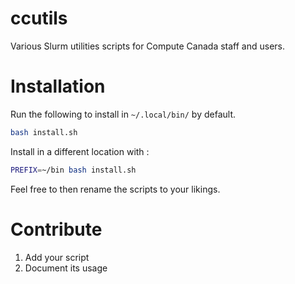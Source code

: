 # ccutils
Various Slurm utilities scripts for Compute Canada staff and users.

# Installation

Run the following to install in `~/.local/bin/` by default.
```bash
bash install.sh
```

Install in a different location with :
```bash
PREFIX=~/bin bash install.sh
```

Feel free to then rename the scripts to your likings.

# Contribute

1) Add your script
2) Document its usage
